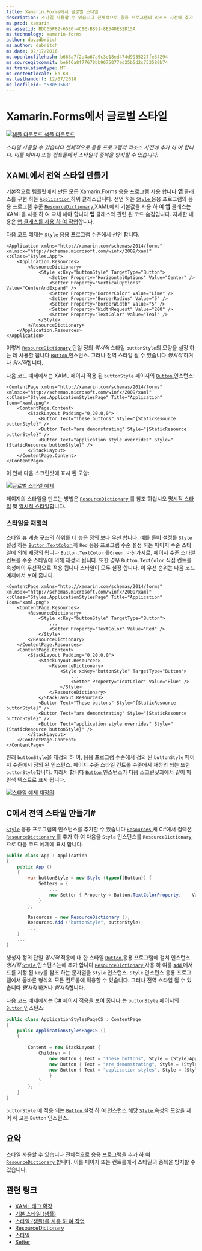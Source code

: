```yaml
---
title: Xamarin.Forms에서 글로벌 스타일
description: 스타일 사용할 수 있습니다 전체적으로 응용 프로그램의 리소스 사전에 추가 하 여 합니다. 이를 페이지 또는 컨트롤에서 스타일의 중복을 방지할 수 있습니다.
ms.prod: xamarin
ms.assetid: BDC65F82-65E0-4C8E-BB91-8E340EB2D15A
ms.technology: xamarin-forms
author: davidbritch
ms.author: dabritch
ms.date: 02/17/2016
ms.openlocfilehash: b663a7f2a4a67a9c3e18ed474d9935227fe34294
ms.sourcegitcommit: be6f6a8f77679bb9675077ed25b5d2c753580b74
ms.translationtype: MT
ms.contentlocale: ko-KR
ms.lasthandoff: 12/07/2018
ms.locfileid: "53059563"
---
```

# <a name="global-styles-in-xamarinforms"></a>Xamarin.Forms에서 글로벌 스타일

[![샘플 다운로드](~/media/shared/download.png) 샘플 다운로드](https://developer.xamarin.com/samples/xamarin-forms/UserInterface/Styles/BasicStyles/)

_스타일 사용할 수 있습니다 전체적으로 응용 프로그램의 리소스 사전에 추가 하 여 합니다. 이를 페이지 또는 컨트롤에서 스타일의 중복을 방지할 수 있습니다._

## <a name="creating-a-global-style-in-xaml"></a>XAML에서 전역 스타일 만들기

기본적으로 템플릿에서 만든 모든 Xamarin.Forms 응용 프로그램 사용 합니다 **앱** 클래스를 구현 하는 [ `Application` ](xref:Xamarin.Forms.Application) 하위 클래스입니다. 선언 하는 [ `Style` ](xref:Xamarin.Forms.Style) 응용 프로그램의 응용 프로그램 수준 [ `ResourceDictionary` ](xref:Xamarin.Forms.ResourceDictionary) XAML에서 기본값을 사용 하 여 **앱** 클래스는 XAML을 사용 하 여 교체 해야 합니다 **앱** 클래스와 관련 된 코드 숨김입니다. 자세한 내용은 [앱 클래스를 사용 하 여 작업](~/xamarin-forms/app-fundamentals/application-class.md)합니다.

다음 코드 예제는 [ `Style` ](xref:Xamarin.Forms.Style) 응용 프로그램 수준에서 선언 합니다.

```xaml
<Application xmlns="http://xamarin.com/schemas/2014/forms" xmlns:x="http://schemas.microsoft.com/winfx/2009/xaml" x:Class="Styles.App">
    <Application.Resources>
        <ResourceDictionary>
            <Style x:Key="buttonStyle" TargetType="Button">
                <Setter Property="HorizontalOptions" Value="Center" />
                <Setter Property="VerticalOptions" Value="CenterAndExpand" />
                <Setter Property="BorderColor" Value="Lime" />
                <Setter Property="BorderRadius" Value="5" />
                <Setter Property="BorderWidth" Value="5" />
                <Setter Property="WidthRequest" Value="200" />
                <Setter Property="TextColor" Value="Teal" />
            </Style>
        </ResourceDictionary>
    </Application.Resources>
</Application>
```

이렇게 [ `ResourceDictionary` ](xref:Xamarin.Forms.ResourceDictionary) 단일 정의 *명시적* 스타일 `buttonStyle`의 모양을 설정 하는 데 사용할 됩니다 [ `Button` ](xref:Xamarin.Forms.Button) 인스턴스. 그러나 전역 스타일 될 수 있습니다 *명시적* 하거나 *암시적*합니다.

다음 코드 예제에서는 XAML 페이지 적용 된 `buttonStyle` 페이지의 [ `Button` ](xref:Xamarin.Forms.Button) 인스턴스:

```xaml
<ContentPage xmlns="http://xamarin.com/schemas/2014/forms" xmlns:x="http://schemas.microsoft.com/winfx/2009/xaml" x:Class="Styles.ApplicationStylesPage" Title="Application" Icon="xaml.png">
    <ContentPage.Content>
        <StackLayout Padding="0,20,0,0">
            <Button Text="These buttons" Style="{StaticResource buttonStyle}" />
            <Button Text="are demonstrating" Style="{StaticResource buttonStyle}" />
            <Button Text="application style overrides" Style="{StaticResource buttonStyle}" />
        </StackLayout>
    </ContentPage.Content>
</ContentPage>
```

이 인해 다음 스크린샷에 표시 된 모양:

[![](application-images/application-styles-1.png "글로벌 스타일 예제")](application-images/application-styles-1-large.png#lightbox "글로벌 스타일 예제")

페이지의 스타일을 만드는 방법은 [ `ResourceDictionary` ](xref:Xamarin.Forms.ResourceDictionary)를 참조 하십시오 [명시적 스타일](~/xamarin-forms/user-interface/styles/explicit.md) 및 [암시적 스타일](~/xamarin-forms/user-interface/styles/implicit.md)합니다.

### <a name="overriding-styles"></a>스타일을 재정의

스타일 뷰 계층 구조의 하위를 더 높은 정의 보다 우선 합니다. 예를 들어 설정를 [ `Style` ](xref:Xamarin.Forms.Style) 설정 하는 [ `Button.TextColor` ](xref:Xamarin.Forms.Button.TextColor) 하 `Red` 응용 프로그램 수준 설정 하는 페이지 수준 스타일에 의해 재정의 됩니다 `Button.TextColor` 를`Green`. 마찬가지로, 페이지 수준 스타일 컨트롤 수준 스타일에 의해 재정의 됩니다. 또한 경우 `Button.TextColor` 직접 컨트롤 속성에이 우선적으로 적용 됩니다 스타일이 모두 설정 합니다. 이 우선 순위는 다음 코드 예제에서 보여 줍니다.

```xaml
<ContentPage xmlns="http://xamarin.com/schemas/2014/forms" xmlns:x="http://schemas.microsoft.com/winfx/2009/xaml" x:Class="Styles.ApplicationStylesPage" Title="Application" Icon="xaml.png">
    <ContentPage.Resources>
        <ResourceDictionary>
            <Style x:Key="buttonStyle" TargetType="Button">
                ...
                <Setter Property="TextColor" Value="Red" />
            </Style>
        </ResourceDictionary>
    </ContentPage.Resources>
    <ContentPage.Content>
        <StackLayout Padding="0,20,0,0">
            <StackLayout.Resources>
                <ResourceDictionary>
                    <Style x:Key="buttonStyle" TargetType="Button">
                        ...
                        <Setter Property="TextColor" Value="Blue" />
                    </Style>
                </ResourceDictionary>
            </StackLayout.Resources>
            <Button Text="These buttons" Style="{StaticResource buttonStyle}" />
            <Button Text="are demonstrating" Style="{StaticResource buttonStyle}" />
            <Button Text="application style overrides" Style="{StaticResource buttonStyle}" />
        </StackLayout>
    </ContentPage.Content>
</ContentPage>
```

원래 `buttonStyle`을 재정의 하 여, 응용 프로그램 수준에서 정의 된 `buttonStyle` 페이지 수준에서 정의 된 인스턴스. 페이지 수준 스타일 컨트롤 수준에서 재정의 되는 또한 `buttonStyle`합니다. 따라서 합니다 [ `Button` ](xref:Xamarin.Forms.Button) 인스턴스가 다음 스크린샷과에서 같이 파란색 텍스트로 표시 됩니다.

[![](application-images/application-styles-2.png "스타일 예제 재정의")](application-images/application-styles-2-large.png#lightbox "스타일 예제를 재정의 합니다.")

## <a name="creating-a-global-style-in-c35"></a>C에서 전역 스타일 만들기&#35;

[`Style`](xref:Xamarin.Forms.Style) 응용 프로그램의 인스턴스를 추가할 수 있습니다 [ `Resources` ](xref:Xamarin.Forms.VisualElement.Resources) 새 C#에서 컬렉션 [ `ResourceDictionary` ](xref:Xamarin.Forms.ResourceDictionary)를 추가 하 여 다음을 `Style` 인스턴스를 `ResourceDictionary`,으로 다음 코드 예제에 표시 합니다.

```csharp
public class App : Application
{
    public App ()
    {
        var buttonStyle = new Style (typeof(Button)) {
            Setters = {
                ...
                new Setter { Property = Button.TextColorProperty,    Value = Color.Teal }
            }
        };

        Resources = new ResourceDictionary ();
        Resources.Add ("buttonStyle", buttonStyle);
        ...
    }
    ...
}
```

생성자 정의 단일 *명시적* 적용에 대 한 스타일 [ `Button` ](xref:Xamarin.Forms.Button) 응용 프로그램에 걸쳐 인스턴스. *명시적* [ `Style` ](xref:Xamarin.Forms.Style) 인스턴스는에 추가 합니다 [ `ResourceDictionary` ](xref:Xamarin.Forms.ResourceDictionary) 사용 하 여를 [ `Add` ](xref:Xamarin.Forms.ResourceDictionary.Add(System.String,System.Object)) 메서드를 지정 된 `key`를 참조 하는 문자열을 `Style` 인스턴스. `Style` 인스턴스 응용 프로그램에서 올바른 형식의 모든 컨트롤에 적용할 수 있습니다. 그러나 전역 스타일 될 수 있습니다 *명시적* 하거나 *암시적*합니다.

다음 코드 예제에서는 C# 페이지 적용을 보여 줍니다.는 `buttonStyle` 페이지의 [ `Button` ](xref:Xamarin.Forms.Button) 인스턴스:

```csharp
public class ApplicationStylesPageCS : ContentPage
{
    public ApplicationStylesPageCS ()
    {
        ...
        Content = new StackLayout {
            Children = {
                new Button { Text = "These buttons", Style = (Style)Application.Current.Resources ["buttonStyle"] },
                new Button { Text = "are demonstrating", Style = (Style)Application.Current.Resources ["buttonStyle"] },
                new Button { Text = "application styles", Style = (Style)Application.Current.Resources ["buttonStyle"]
                }
            }
        };
    }
}
```

`buttonStyle` 에 적용 되는 [ `Button` ](xref:Xamarin.Forms.Button) 설정 하 여 인스턴스 해당 [ `Style` ](xref:Xamarin.Forms.VisualElement.Style) 속성의 모양을 제어 하 고는 `Button` 인스턴스.

## <a name="summary"></a>요약

스타일 사용할 수 있습니다 전체적으로 응용 프로그램을 추가 하 여 [ `ResourceDictionary` ](xref:Xamarin.Forms.ResourceDictionary)합니다. 이를 페이지 또는 컨트롤에서 스타일의 중복을 방지할 수 있습니다.



## <a name="related-links"></a>관련 링크

- [XAML 태그 확장](~/xamarin-forms/xaml/xaml-basics/xaml-markup-extensions.md)
- [기본 스타일 (샘플)](https://developer.xamarin.com/samples/xamarin-forms/UserInterface/Styles/BasicStyles/)
- [스타일 (샘플)를 사용 하 여 작업](https://developer.xamarin.com/samples/xamarin-forms/WorkingWithStyles/)
- [ResourceDictionary](xref:Xamarin.Forms.ResourceDictionary)
- [스타일](xref:Xamarin.Forms.Style)
- [Setter](xref:Xamarin.Forms.Setter)
